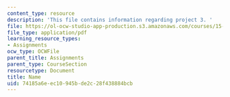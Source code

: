 ```yaml
---
content_type: resource
description: 'This file contains information regarding project 3. '
file: https://ol-ocw-studio-app-production.s3.amazonaws.com/courses/15-783j-product-design-and-development-spring-2006/74185a6eec10945bde2c28f438884bcb_smp_dgn_prj_pro3.pdf
file_type: application/pdf
learning_resource_types:
- Assignments
ocw_type: OCWFile
parent_title: Assignments
parent_type: CourseSection
resourcetype: Document
title: Name
uid: 74185a6e-ec10-945b-de2c-28f438884bcb
---
```

